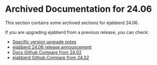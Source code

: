 # Archived Documentation for 24.06

This section contains some archived sections for ejabberd 24.06.

If you are upgrading ejabberd from a previous release, you can check:

* [Specific version upgrade notes](upgrade.md)
* [ejabberd 24.06 release announcement](https://www.process-one.net/blog/ejabberd-24-06/)
* [Docs Github Compare from 24.02](https://github.com/processone/docs.ejabberd.im/compare/24.02..24.06)
* [ejabberd Github Compare from 24.02](https://github.com/processone/ejabberd/compare/24.02..24.06)

